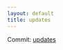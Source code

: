 ```yaml
---
layout: default
title: updates
---
```


Commit: [updates](https://github.com/DanGahanCGI/DanGahanCGI.github.io/commit/f4d63cb2339971b27a1c44823829f010b37844b5)

